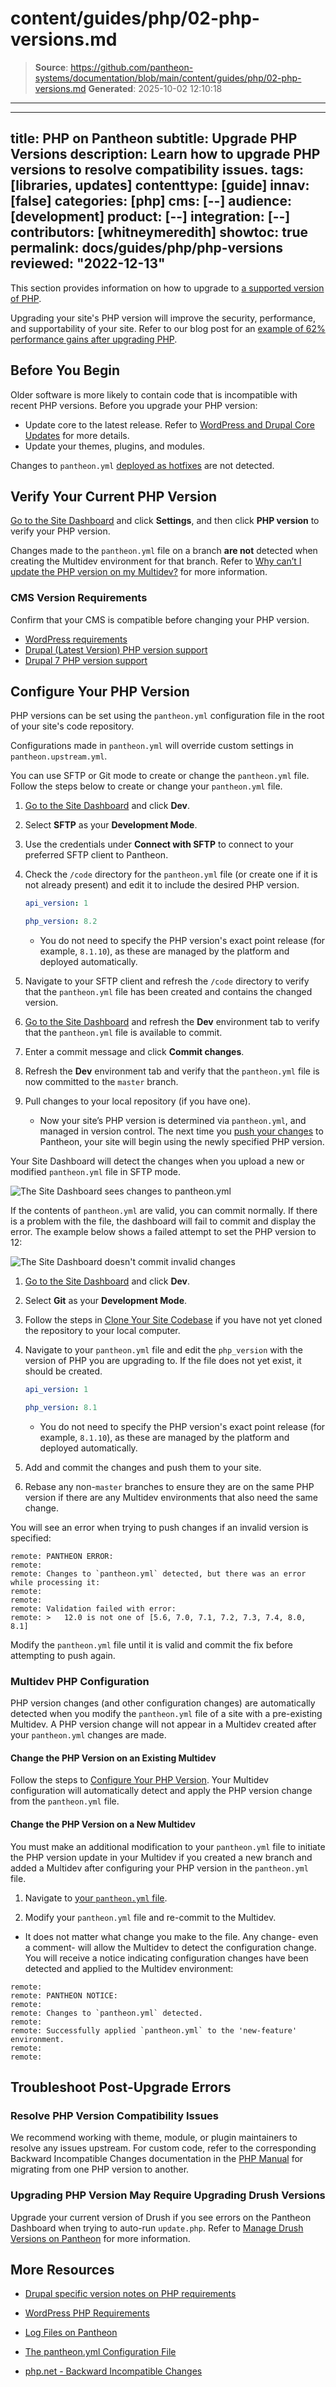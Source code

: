 # content/guides/php/02-php-versions.md

> **Source**: https://github.com/pantheon-systems/documentation/blob/main/content/guides/php/02-php-versions.md
> **Generated**: 2025-10-02 12:10:18

---

---
title: PHP on Pantheon
subtitle: Upgrade PHP Versions
description: Learn how to upgrade PHP versions to resolve  compatibility issues.
tags: [libraries, updates]
contenttype: [guide]
innav: [false]
categories: [php]
cms: [--]
audience: [development]
product: [--]
integration: [--]
contributors: [whitneymeredith]
showtoc: true
permalink: docs/guides/php/php-versions
reviewed: "2022-12-13"
---

This section provides information on how to upgrade to [a supported version of PHP](/guides/php##supported-php-versions).

Upgrading your site's PHP version will improve the security, performance, and supportability of your site. Refer to our blog post for an [example of 62% performance gains after upgrading PHP](https://pantheon.io/blog/php-7-now-available-all-sites-pantheon).

## Before You Begin

Older software is more likely to contain code that is incompatible with recent PHP versions. Before you upgrade your PHP version:

- Update core to the latest release. Refer to [WordPress and Drupal Core Updates](/core-updates) for more details.
- Update your themes, plugins, and modules. 

<Alert title="Note" type="info">

Changes to `pantheon.yml` [deployed as hotfixes](/pantheon-yml#deploying-hotfixes) are not detected.

</Alert>

## Verify Your Current PHP Version

[Go to the Site Dashboard](/guides/account-mgmt/workspace-sites-teams/sites#site-dashboard) and click **Settings**, and then click **PHP version** to verify your PHP version.

<Alert title="Note" type="info">

Changes made to the `pantheon.yml` file on a branch **are not** detected when creating the Multidev environment for that branch. Refer to [Why can’t I update the PHP version on my Multidev?](/pantheon-yml/#why-cant-i-update-the-php-version-on-my-multidev) for more information.

</Alert>

### CMS Version Requirements

Confirm that your CMS is compatible before changing your PHP version. 

- [WordPress requirements](https://wordpress.org/about/requirements/)
- [Drupal (Latest Version) PHP version support](https://www.drupal.org/docs/system-requirements/php-requirements#php_required)
- [Drupal 7 PHP version support](https://www.drupal.org/docs/7/system-requirements/php-requirements#php_required)

## Configure Your PHP Version

PHP versions can be set using the `pantheon.yml` configuration file in the root of your site's code repository.

Configurations made in `pantheon.yml` will override custom settings in `pantheon.upstream.yml`.

You can use SFTP or Git mode to create or change the `pantheon.yml` file. Follow the steps below to create or change your `pantheon.yml` file.

<TabList>

<Tab title="SFTP Mode" id="sftp-steps" active={true}>

1. [Go to the Site Dashboard](/guides/account-mgmt/workspace-sites-teams/sites#site-dashboard) and click **Dev**.

1. Select **SFTP** as your **Development Mode**.

1. Use the credentials under **Connect with SFTP** to connect to your preferred SFTP client to Pantheon.

1. Check the `/code` directory for the `pantheon.yml` file (or create one if it is not already present) and edit it to include the desired PHP version.

   ```yaml:title=pantheon.yml
   api_version: 1

   php_version: 8.2
   ```

   - You do not need to specify the PHP version's exact point release (for example, `8.1.10`), as these are managed by the platform and deployed automatically.

1. Navigate to your SFTP client and refresh the `/code` directory to verify that the `pantheon.yml` file has been created and contains the changed version.

1. [Go to the Site Dashboard](/guides/account-mgmt/workspace-sites-teams/sites#site-dashboard) and refresh the **Dev** environment tab to verify that the `pantheon.yml` file is available to commit.

1. Enter a commit message and click **Commit changes**.

1. Refresh the **Dev** environment tab and verify that the `pantheon.yml` file is now committed to the `master` branch.

1. Pull changes to your local repository (if you have one).

   - Now your site’s PHP version is determined via `pantheon.yml`, and managed in version control. The next time you [push your changes](/guides/git/git-config#push-changes-to-pantheon) to Pantheon, your site will begin using the newly specified PHP version.

Your Site Dashboard will detect the changes when you upload a new or modified `pantheon.yml` file in SFTP mode.

![The Site Dashboard sees changes to pantheon.yml](../../../images/dashboard/pantheon-yml-changes-sftp.png)

If the contents of `pantheon.yml` are valid, you can commit normally. If there is a problem with the file, the dashboard will fail to commit and display the error. The example below shows a failed attempt to set the PHP version to 12:

![The Site Dashboard doesn't commit invalid changes](../../../images/dashboard/pantheon-yml-failure-sftp.png)

</Tab>

<Tab title="Git Mode" id="git-steps">

1. [Go to the Site Dashboard](/guides/account-mgmt/workspace-sites-teams/sites#site-dashboard) and click **Dev**.

1. Select **Git** as your **Development Mode**.

1. Follow the steps in [Clone Your Site Codebase](/guides/git/git-config#clone-your-site-codebase) if you have not yet cloned the repository to your local computer.

1. Navigate to your `pantheon.yml` file and edit the `php_version` with the version of PHP you are upgrading to. If the file does not yet exist, it should be created.

   ```yaml:title=pantheon.yml
   api_version: 1

   php_version: 8.1
   ```

   - You do not need to specify the PHP version's exact point release (for example, `8.1.10`), as these are managed by the platform and deployed automatically.

1. Add and commit the changes and push them to your site.

1. Rebase any non-`master` branches to ensure they are on the same PHP version if there are any Multidev environments that also need the same change.

You will see an error when trying to push changes if an invalid version is specified: 

   ```none
   remote: PANTHEON ERROR:
   remote:
   remote: Changes to `pantheon.yml` detected, but there was an error while processing it:
   remote:
   remote:
   remote: Validation failed with error:
   remote: >   12.0 is not one of [5.6, 7.0, 7.1, 7.2, 7.3, 7.4, 8.0, 8.1]
   ```

Modify the `pantheon.yml` file until it is valid and commit the fix before attempting to push again.

</Tab>

</TabList>

### Multidev PHP Configuration

PHP version changes (and other configuration changes) are automatically detected when you modify the `pantheon.yml` file of a site with a pre-existing Multidev. A PHP version change will not appear in a Multidev created after your `pantheon.yml` changes are made.

#### Change the PHP Version on an Existing Multidev

Follow the steps to [Configure Your PHP Version](#configure-your-php-version). Your Multidev configuration will automatically detect and apply the PHP version change from the `pantheon.yml` file.

#### Change the PHP Version on a New Multidev

You must make an additional modification to your `pantheon.yml` file to initiate the PHP version update in your Multidev if you created a new branch and added a Multidev after configuring your PHP version in the `pantheon.yml` file.

1. Navigate to [your `pantheon.yml` file](#configure-your-php-version).

1. Modify your `pantheon.yml` file and re-commit to the Multidev.

  - It does not matter what change you make to the file. Any change- even a comment- will allow the Multidev to detect the configuration change. You will receive a notice indicating configuration changes have been detected and applied to the Multidev environment:

```none
remote:
remote: PANTHEON NOTICE:
remote:
remote: Changes to `pantheon.yml` detected.
remote:
remote: Successfully applied `pantheon.yml` to the 'new-feature' environment.
remote:
remote:
```

## Troubleshoot Post-Upgrade Errors

### Resolve PHP Version Compatibility Issues

We recommend working with theme, module, or plugin maintainers to resolve any issues upstream. For custom code, refer to the corresponding Backward Incompatible Changes documentation in the [PHP Manual](https://secure.php.net/manual/en/appendices.php) for migrating from one PHP version to another.

### Upgrading PHP Version May Require Upgrading Drush Versions

Upgrade your current version of Drush if you see errors on the Pantheon Dashboard when trying to auto-run `update.php`. Refer to [Manage Drush Versions on Pantheon](/guides/drush/drush-versions/#configure-drush-version) for more information.

## More Resources

- [Drupal specific version notes on PHP requirements](https://www.drupal.org/requirements/php#drupalversions)

- [WordPress PHP Requirements](https://wordpress.org/about/requirements/)

- [Log Files on Pantheon](/guides/logs-pantheon)

- [The pantheon.yml Configuration File](/pantheon-yml)

- [php.net - Backward Incompatible Changes](https://secure.php.net/manual/en/migration70.incompatible.php)
